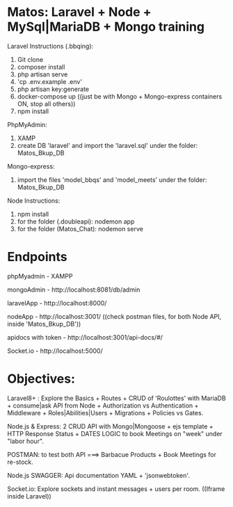 


# Matos: Laravel + Node + MySql|MariaDB + Mongo training
Laravel Instructions (.bbqing): 
1) Git clone
2) composer install
3) php artisan serve
4) 'cp .env.example .env'
5) php artisan key:generate
6) docker-compose up       ((just be with Mongo + Mongo-express containers ON, stop all others))
7) npm install

PhpMyAdmin:
1) XAMP
2) create DB 'laravel' and import the 'laravel.sql' under the folder: Matos_Bkup_DB

Mongo-express:
1) import the files 'model_bbqs' and 'model_meets' under the folder: Matos_Bkup_DB

Node Instructions:
1) npm install
2) for the folder (.doubleapi): nodemon app  
3) for the folder (Matos_Chat): nodemon serve

# Endpoints

phpMyadmin - XAMPP

mongoAdmin - http://localhost:8081/db/admin

laravelApp - http://localhost:8000/

nodeApp - http://localhost:3001/  ((check postman files, for both Node API, inside 'Matos_Bkup_DB'))

apidocs with token - http://localhost:3001/api-docs/#/

Socket.io - http://localhost:5000/

# Objectives:

Laravel8+ : Explore the Basics + Routes + CRUD of 'Roulottes' with MariaDB + consume|ask API from Node + Authorization vs Authentication + Middleware + Roles|Abilities|Users + Migrations + Policies vs Gates.

Node.js & Express: 2 CRUD API with Mongo|Mongoose + ejs template + HTTP Response Status + DATES LOGIC to book Meetings on "week" under "labor hour".

POSTMAN: to test both API ===> Barbacue Products + Book Meetings for re-stock.

Node.js SWAGGER: Api documentation YAML + 'jsonwebtoken'.

Socket.io: Explore sockets and instant messages + users per room. ((Iframe inside Laravel))






<!-- Náo esquecer do php artisan storage:link -->
